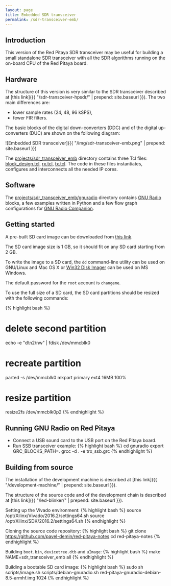 ```yaml
---
layout: page
title: Embedded SDR transceiver
permalink: /sdr-transceiver-emb/
---
```


Introduction
-----

This version of the Red Pitaya SDR transceiver may be useful for building a small standalone SDR transceiver with all the SDR algorithms running on the on-board CPU of the Red Pitaya board.

Hardware
-----

The structure of this version is very similar to the SDR transceiver described at [this link]({{ "/sdr-transceiver-hpsdr/" | prepend: site.baseurl }}). The two main differences are:

 - lower sample rates (24, 48, 96 kSPS),
 - fewer FIR filters.

The basic blocks of the digital down-converters (DDC) and of the digital up-converters (DUC) are shown on the following diagram:

![Embedded SDR transceiver]({{ "/img/sdr-transceiver-emb.png" | prepend: site.baseurl }})

The [projects/sdr_transceiver_emb](https://github.com/pavel-demin/red-pitaya-notes/tree/master/projects/sdr_transceiver_emb) directory contains three Tcl files: [block_design.tcl](https://github.com/pavel-demin/red-pitaya-notes/blob/master/projects/sdr_transceiver_emb/block_design.tcl), [rx.tcl](https://github.com/pavel-demin/red-pitaya-notes/blob/master/projects/sdr_transceiver_emb/rx.tcl), [tx.tcl](https://github.com/pavel-demin/red-pitaya-notes/blob/master/projects/sdr_transceiver_emb/tx.tcl). The code in these files instantiates, configures and interconnects all the needed IP cores.

Software
-----

The [projects/sdr_transceiver_emb/gnuradio](https://github.com/pavel-demin/red-pitaya-notes/tree/master/projects/sdr_transceiver_emb/gnuradio) directory contains [GNU Radio](http://gnuradio.org) blocks, a few examples written in Python and a few flow graph configurations for [GNU Radio Companion](http://gnuradio.org/redmine/projects/gnuradio/wiki/GNURadioCompanion).

Getting started
-----

A pre-built SD card image can be downloaded from [this link](https://googledrive.com/host/0B-t5klOOymMNfmJ0bFQzTVNXQ3RtWm5SQ2NGTE1hRUlTd3V2emdSNzN6d0pYamNILW83Wmc/SDR/red-pitaya-gnuradio-debian-8.5-armhf-20160621.zip).

The SD card image size is 1 GB, so it should fit on any SD card starting from 2 GB.

To write the image to a SD card, the `dd` command-line utility can be used on GNU/Linux and Mac OS X or [Win32 Disk Imager](http://sourceforge.net/projects/win32diskimager/) can be used on MS Windows.

The default password for the `root` account is `changeme`.

To use the full size of a SD card, the SD card partitions should be resized with the following commands:

{% highlight bash %}
# delete second partition
echo -e "d\n2\nw" | fdisk /dev/mmcblk0
# recreate partition
parted -s /dev/mmcblk0 mkpart primary ext4 16MB 100%
# resize partition
resize2fs /dev/mmcblk0p2
{% endhighlight %}

Running GNU Radio on Red Pitaya
-----

 - Connect a USB sound card to the USB port on the Red Pitaya board.
 - Run SSB transceiver example:
{% highlight bash %}
cd gnuradio
export GRC_BLOCKS_PATH=.
grcc -d . -e trx_ssb.grc
{% endhighlight %}

Building from source
-----

The installation of the development machine is described at [this link]({{ "/development-machine/" | prepend: site.baseurl }}).

The structure of the source code and of the development chain is described at [this link]({{ "/led-blinker/" | prepend: site.baseurl }}).

Setting up the Vivado environment:
{% highlight bash %}
source /opt/Xilinx/Vivado/2016.2/settings64.sh
source /opt/Xilinx/SDK/2016.2/settings64.sh
{% endhighlight %}

Cloning the source code repository:
{% highlight bash %}
git clone https://github.com/pavel-demin/red-pitaya-notes
cd red-pitaya-notes
{% endhighlight %}

Building `boot.bin`, `devicetree.dtb` and `uImage`:
{% highlight bash %}
make NAME=sdr_transceiver_emb all
{% endhighlight %}

Building a bootable SD card image:
{% highlight bash %}
sudo sh scripts/image.sh scripts/debian-gnuradio.sh red-pitaya-gnuradio-debian-8.5-armhf.img 1024
{% endhighlight %}
